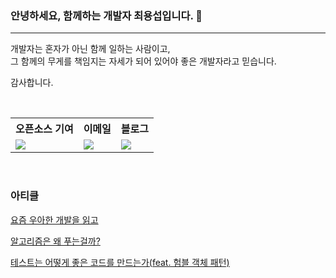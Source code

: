 ### 안녕하세요, 함께하는 개발자 최용섭입니다. 🙂
---
개발자는 혼자가 아닌 함께 일하는 사람이고,  
그 함께의 무게를 책임지는 자세가 되어 있어야 좋은 개발자라고 믿습니다.

감사합니다.

<br>

<table>
  <tr>
    <th color:white;">오픈소스 기여</th>
    <th color:white;">이메일</th>
    <th color:white;">블로그</th>
  </tr>
  <tr>
    <td>
      <a href="https://github.com/mdn/translated-content/pull/28901">
        <img src="https://img.shields.io/badge/Selection-404d59?style=for-the-badge&logo=mdnwebdocs&logoColor=white" />
      </a>
    </td>
    <td>
      <a href="mailto:whatsoap0.dev@gmail.com">
        <img src="https://img.shields.io/badge/gmail-%23404d59.svg?style=for-the-badge&logo=gmail&logoColor=%#EA4335" />
      </a>
    </td>
    <td>
      <a href="https://www.choiov-blog.site">
        <img src="https://img.shields.io/badge/blog-%23404d59.svg?style=for-the-badge&logo=astro&logoColor=%#BC52EE" />
      </a>
    </td>
  </tr>
</table>

<br>

### 아티클

[요즘 우아한 개발을 읽고](https://www.choiov-blog.site/books/how-woowahan-develops-today/)  

[알고리즘은 왜 푸는걸까?](https://www.choiov-blog.site/posts/why-solve-algorithms/)

[테스트는 어떻게 좋은 코드를 만드는가(feat. 험블 객체 패턴)](https://www.choiov-blog.site/posts/humble-object-pattern/)
